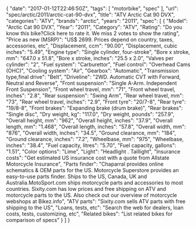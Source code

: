 {
    "date": "2017-01-12T22:46:50Z",
    "tags": [
        "motorbike",
        "spec"
    ],
    "url": "spec\/arctic\/2011\/arctic-cat-90-dvx",
    "title": "ATV Arctic Cat 90 DVX",
    "categories": "ATV",
    "brands": "arctic",
    "years": "2011",
    "spec": [
        {
            "Model": "Arctic Cat 90 DVX",
            "Year": "2011",
            "Category": "ATV",
            "Rating": "Do you know this bike?Click here to rate it. We miss 2 votes to show the rating",
            "Price as new (MSRP)": "US$ 2699.   Prices depend on country, taxes, accessories, etc",
            "Displacement, ccm": "90.00",
            "Displacement, cubic inches": "5.49",
            "Engine type": "Single cylinder, four-stroke",
            "Bore x stroke, mm": "647.0 x 51.8",
            "Bore x stroke, inches": "25.5 x 2.0",
            "Valves per cylinder": "2",
            "Fuel system": "Carburettor",
            "Fuel control": "Overhead Cams (OHC)",
            "Cooling system": "Air",
            "Gearbox": "Automatic",
            "Transmission type,final drive": "Belt",
            "Driveline": "2WD. Automatic CVT with Forward, Neutral  and  Reverse",
            "Front suspension": "Single A-Arm. Independent Front Suspension",
            "Front wheel travel, mm": "71",
            "Front wheel travel, inches": "2.8",
            "Rear suspension": "Swing Arm",
            "Rear wheel travel, mm": "73",
            "Rear wheel travel, inches": "2.9",
            "Front tyre": "20\/7-8",
            "Rear tyre": "19\/8-8",
            "Front brakes": "Expanding brake (drum brake)",
            "Rear brakes": "Single disc",
            "Dry weight, kg": "117.0",
            "Dry weight, pounds": "257.9",
            "Overall height, mm": "962",
            "Overall height, inches": "37.9",
            "Overall length, mm": "1.468",
            "Overall length, inches": "57.8",
            "Overall width, mm": "876",
            "Overall width, inches": "34.5",
            "Ground clearance, mm": "184",
            "Ground clearance, inches": "7.2",
            "Wheelbase, mm": "975",
            "Wheelbase, inches": "38.4",
            "Fuel capacity, litres": "5.70",
            "Fuel capacity, gallons": "1.51",
            "Color options": "Lime",
            "Light": "Headlight . Taillight",
            "Insurance costs": "Get estimated US insurance cost with a quote from Allstate Motorcycle Insurance",
            "Parts finder": "Chaparral provides online schematics & OEM parts for the US.   Motorcycle Superstore provides an easy-to-use parts finder. Ships to the US, Canada, UK and Australia.MotoSport.com ships motorcycle parts and accessories to most countries.    Sixity.com has low prices and free shipping on ATV and motorcycle parts to the US. Also check out our overview of motorcycle webshops at Bikez.info",
            "ATV parts": "Sixity.com sells ATV parts with free shipping to the US",
            "Loans, tests, etc": "Search the web for dealers, loan costs, tests, customizing, etc",
            "Related bikes": "List related bikes for comparison of specs"
        }
    ]
}